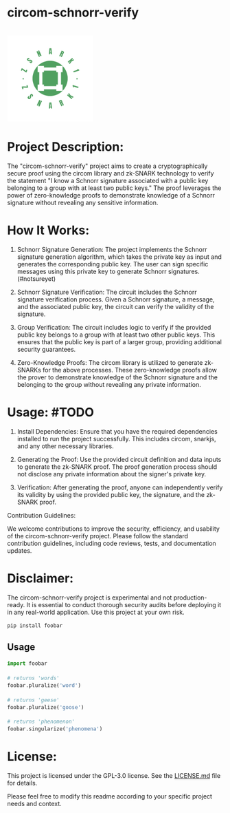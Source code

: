 # circom-schnorr-verify

<br>
<img src="./images/logo.png" width="200" height="200" style="text-align: center">
<br>

# Project Description:

The "circom-schnorr-verify" project aims to create a cryptographically secure proof using the circom library and zk-SNARK technology to verify the statement "I know a Schnorr signature associated with a public key belonging to a group with at least two public keys." The proof leverages the power of zero-knowledge proofs to demonstrate knowledge of a Schnorr signature without revealing any sensitive information.

# How It Works:

1. Schnorr Signature Generation: The project implements the Schnorr signature generation algorithm, which takes the private key as input and generates the corresponding public key. The user can sign specific messages using this private key to generate Schnorr signatures. (#notsureyet)

2. Schnorr Signature Verification: The circuit includes the Schnorr signature verification process. Given a Schnorr signature, a message, and the associated public key, the circuit can verify the validity of the signature.

3. Group Verification: The circuit includes logic to verify if the provided public key belongs to a group with at least two other public keys. This ensures that the public key is part of a larger group, providing additional security guarantees.

4. Zero-Knowledge Proofs: The circom library is utilized to generate zk-SNARKs for the above processes. These zero-knowledge proofs allow the prover to demonstrate knowledge of the Schnorr signature and the belonging to the group without revealing any private information.

# Usage: #TODO

1. Install Dependencies: Ensure that you have the required dependencies installed to run the project successfully. This includes circom, snarkjs, and any other necessary libraries. 

2. Generating the Proof: Use the provided circuit definition and data inputs to generate the zk-SNARK proof. The proof generation process should not disclose any private information about the signer's private key.

3. Verification: After generating the proof, anyone can independently verify its validity by using the provided public key, the signature, and the zk-SNARK proof.

Contribution Guidelines:

We welcome contributions to improve the security, efficiency, and usability of the circom-schnorr-verify project. Please follow the standard contribution guidelines, including code reviews, tests, and documentation updates.

# Disclaimer:

The circom-schnorr-verify project is experimental and not production-ready. It is essential to conduct thorough security audits before deploying it in any real-world application. Use this project at your own risk.


```bash
pip install foobar
```

## Usage

```python
import foobar

# returns 'words'
foobar.pluralize('word')

# returns 'geese'
foobar.pluralize('goose')

# returns 'phenomenon'
foobar.singularize('phenomena')
```

# License:

This project is licensed under the GPL-3.0 license. See the [LICENSE.md](LICENSE.md) file for details.

Please feel free to modify this readme according to your specific project needs and context.

